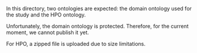 
In this directory, two ontologies are expected: the domain ontology used for the study and the HPO ontology.

Unfortunately, the domain ontology is protected. Therefore, for the current moment, we cannot publish it yet.

For HPO, a zipped file is uploaded due to size limitations.
